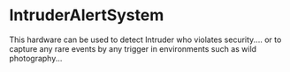 # IntruderAlertSystem
This hardware can be used to detect Intruder who violates security.... or to capture any rare events by any trigger in environments such as wild photography...
